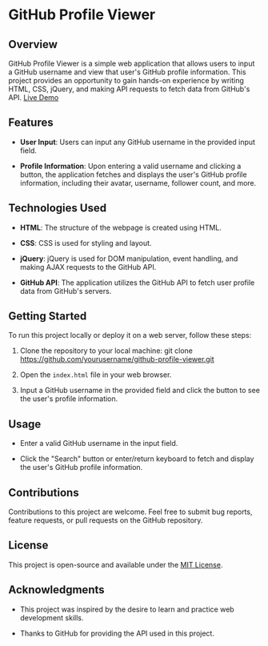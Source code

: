 # GitHub Profile Viewer

## Overview

GitHub Profile Viewer is a simple web application that allows users to input a GitHub username and view that user's GitHub profile information. This project provides an opportunity to gain hands-on experience by writing HTML, CSS, jQuery, and making API requests to fetch data from GitHub's API.
[Live Demo](https://ngoc-bach.github.io/github-profile-viewer/)

## Features

- **User Input**: Users can input any GitHub username in the provided input field.

- **Profile Information**: Upon entering a valid username and clicking a button, the application fetches and displays the user's GitHub profile information, including their avatar, username, follower count, and more.

## Technologies Used

- **HTML**: The structure of the webpage is created using HTML.

- **CSS**: CSS is used for styling and layout.

- **jQuery**: jQuery is used for DOM manipulation, event handling, and making AJAX requests to the GitHub API.

- **GitHub API**: The application utilizes the GitHub API to fetch user profile data from GitHub's servers.

## Getting Started

To run this project locally or deploy it on a web server, follow these steps:

1. Clone the repository to your local machine: git clone https://github.com/yourusername/github-profile-viewer.git

2. Open the `index.html` file in your web browser.

3. Input a GitHub username in the provided field and click the button to see the user's profile information.

## Usage

- Enter a valid GitHub username in the input field.

- Click the "Search" button or enter/return keyboard to fetch and display the user's GitHub profile information.

## Contributions

Contributions to this project are welcome. Feel free to submit bug reports, feature requests, or pull requests on the GitHub repository.

## License

This project is open-source and available under the [MIT License](LICENSE).

## Acknowledgments

- This project was inspired by the desire to learn and practice web development skills.

- Thanks to GitHub for providing the API used in this project.


